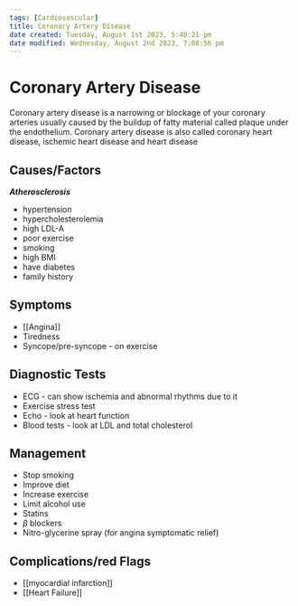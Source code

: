 ```yaml
---
tags: [Cardiovascular]
title: Coronary Artery Disease
date created: Tuesday, August 1st 2023, 5:40:21 pm
date modified: Wednesday, August 2nd 2023, 7:08:56 pm
---
```


# Coronary Artery Disease

Coronary artery disease is a narrowing or blockage of your coronary arteries usually caused by the buildup of fatty material called plaque under the endothelium. Coronary artery disease is also called coronary heart disease, ischemic heart disease and heart disease

## Causes/Factors

**_Atherosclerosis_**

- hypertension
- hypercholesterolemia
- high LDL-A
- poor exercise
- smoking
- high BMI
- have diabetes
- family history

## Symptoms

- [[Angina]]
- Tiredness
- Syncope/pre-syncope - on exercise

## Diagnostic Tests

- ECG - can show ischemia and abnormal rhythms due to it
- Exercise stress test
- Echo - look at heart function
- Blood tests - look at LDL and total cholesterol

## Management

- Stop smoking
- Improve diet
- Increase exercise
- Limit alcohol use
- Statins
- $\beta$ blockers
- Nitro-glycerine spray (for angina symptomatic relief)

## Complications/red Flags

- [[myocardial infarction]]
- [[Heart Failure]]
